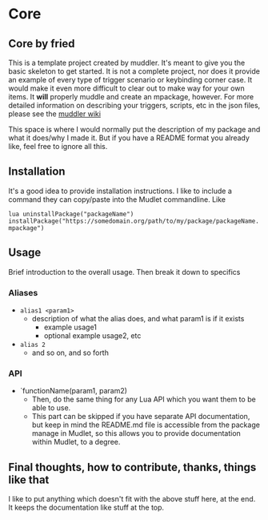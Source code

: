 # Core

## Core by fried

This is a template project created by muddler. It's meant to give you the basic skeleton to get started.
It is not a complete project, nor does it provide an example of every type of trigger scenario or keybinding corner case. It would make it even more difficult to clear out to make way for your own items.
It **will** properly muddle and create an mpackage, however.
For more detailed information on describing your triggers, scripts, etc in the json files, please see the [muddler wiki](https://github.com/demonnic/muddler/wiki)

This space is where I would normally put the description of my package and what it does/why I made it. But if you have a README format you already like, feel free to ignore all this.

## Installation

It's a good idea to provide installation instructions. I like to include a command they can copy/paste into the Mudlet commandline. Like

`lua uninstallPackage("packageName") installPackage("https://somedomain.org/path/to/my/package/packageName.mpackage")`

## Usage

Brief introduction to the overall usage. Then break it down to specifics

### Aliases

* `alias1 <param1>`
  * description of what the alias does, and what param1 is if it exists
    * example usage1
    * optional example usage2, etc
* `alias 2`
  * and so on, and so forth

### API

* `functionName(param1, param2)
  * Then, do the same thing for any Lua API which you want them to be able to use.
  * This part can be skipped if you have separate API documentation, but keep in mind the README.md file is accessible from the package manage in Mudlet, so this allows you to provide documentation within Mudlet, to a degree.

## Final thoughts, how to contribute, thanks, things like that

I like to put anything which doesn't fit with the above stuff here, at the end. It keeps the documentation like stuff at the top.
